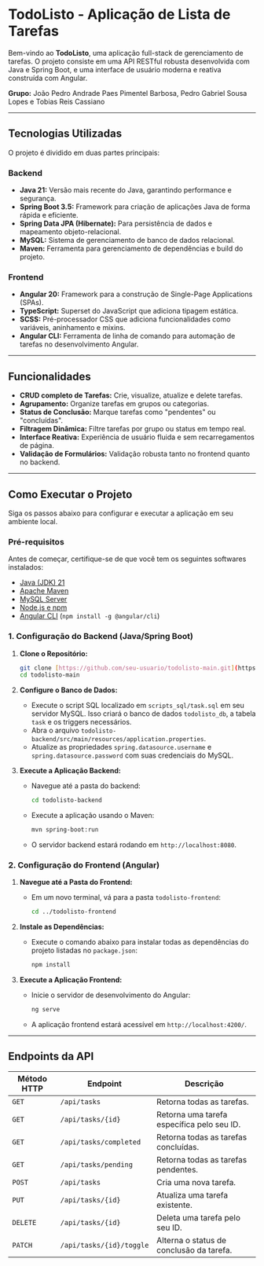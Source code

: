 # TodoListo - Aplicação de Lista de Tarefas

Bem-vindo ao **TodoListo**, uma aplicação full-stack de gerenciamento de tarefas. O projeto consiste em uma API RESTful robusta desenvolvida com Java e Spring Boot, e uma interface de usuário moderna e reativa construída com Angular.

**Grupo:** João Pedro Andrade Paes Pimentel Barbosa, Pedro Gabriel Sousa Lopes e Tobias Reis Cassiano

---

## Tecnologias Utilizadas

O projeto é dividido em duas partes principais:

### **Backend**
* **Java 21:** Versão mais recente do Java, garantindo performance e segurança.
* **Spring Boot 3.5:** Framework para criação de aplicações Java de forma rápida e eficiente.
* **Spring Data JPA (Hibernate):** Para persistência de dados e mapeamento objeto-relacional.
* **MySQL:** Sistema de gerenciamento de banco de dados relacional.
* **Maven:** Ferramenta para gerenciamento de dependências e build do projeto.

### **Frontend**
* **Angular 20:** Framework para a construção de Single-Page Applications (SPAs).
* **TypeScript:** Superset do JavaScript que adiciona tipagem estática.
* **SCSS:** Pré-processador CSS que adiciona funcionalidades como variáveis, aninhamento e mixins.
* **Angular CLI:** Ferramenta de linha de comando para automação de tarefas no desenvolvimento Angular.

---

## Funcionalidades

* **CRUD completo de Tarefas:** Crie, visualize, atualize e delete tarefas.
* **Agrupamento:** Organize tarefas em grupos ou categorias.
* **Status de Conclusão:** Marque tarefas como "pendentes" ou "concluídas".
* **Filtragem Dinâmica:** Filtre tarefas por grupo ou status em tempo real.
* **Interface Reativa:** Experiência de usuário fluida e sem recarregamentos de página.
* **Validação de Formulários:** Validação robusta tanto no frontend quanto no backend.

---

## Como Executar o Projeto

Siga os passos abaixo para configurar e executar a aplicação em seu ambiente local.

### **Pré-requisitos**

Antes de começar, certifique-se de que você tem os seguintes softwares instalados:
* [Java (JDK) 21](https://www.oracle.com/java/technologies/downloads/#java21)
* [Apache Maven](https://maven.apache.org/download.cgi)
* [MySQL Server](https://dev.mysql.com/downloads/mysql/)
* [Node.js e npm](https://nodejs.org/)
* [Angular CLI](https://angular.dev/tools/cli) (`npm install -g @angular/cli`)

### **1. Configuração do Backend (Java/Spring Boot)**

1.  **Clone o Repositório:**
    ```bash
    git clone [https://github.com/seu-usuario/todolisto-main.git](https://github.com/seu-usuario/todolisto-main.git)
    cd todolisto-main
    ```

2.  **Configure o Banco de Dados:**
    * Execute o script SQL localizado em `scripts_sql/task.sql` em seu servidor MySQL. Isso criará o banco de dados `todolisto_db`, a tabela `task` e os triggers necessários.
    * Abra o arquivo `todolisto-backend/src/main/resources/application.properties`.
    * Atualize as propriedades `spring.datasource.username` e `spring.datasource.password` com suas credenciais do MySQL.

3.  **Execute a Aplicação Backend:**
    * Navegue até a pasta do backend:
        ```bash
        cd todolisto-backend
        ```
    * Execute a aplicação usando o Maven:
        ```bash
        mvn spring-boot:run
        ```
    * O servidor backend estará rodando em `http://localhost:8080`.

### **2. Configuração do Frontend (Angular)**

1.  **Navegue até a Pasta do Frontend:**
    * Em um novo terminal, vá para a pasta `todolisto-frontend`:
        ```bash
        cd ../todolisto-frontend
        ```

2.  **Instale as Dependências:**
    * Execute o comando abaixo para instalar todas as dependências do projeto listadas no `package.json`:
        ```bash
        npm install
        ```

3.  **Execute a Aplicação Frontend:**
    * Inicie o servidor de desenvolvimento do Angular:
        ```bash
        ng serve
        ```
    * A aplicação frontend estará acessível em `http://localhost:4200/`.

---

## Endpoints da API

| Método HTTP | Endpoint                  | Descrição                                 |
|-------------|---------------------------|-------------------------------------------|
| `GET`       | `/api/tasks`              | Retorna todas as tarefas.                 |
| `GET`       | `/api/tasks/{id}`         | Retorna uma tarefa específica pelo seu ID.|
| `GET`       | `/api/tasks/completed`    | Retorna todas as tarefas concluídas.      |
| `GET`       | `/api/tasks/pending`      | Retorna todas as tarefas pendentes.       |
| `POST`      | `/api/tasks`              | Cria uma nova tarefa.                     |
| `PUT`       | `/api/tasks/{id}`         | Atualiza uma tarefa existente.            |
| `DELETE`    | `/api/tasks/{id}`         | Deleta uma tarefa pelo seu ID.            |
| `PATCH`     | `/api/tasks/{id}/toggle`  | Alterna o status de conclusão da tarefa.|
